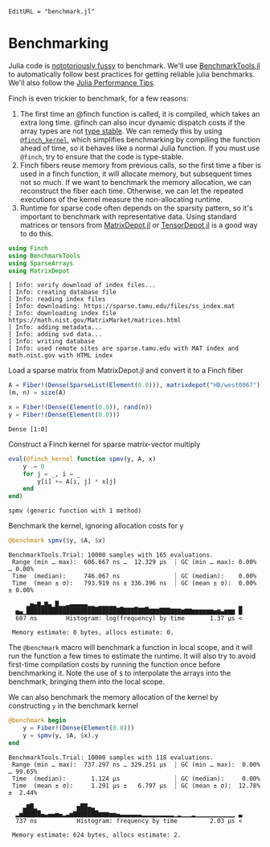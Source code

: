 ```@meta
EditURL = "benchmark.jl"
```

# Benchmarking

Julia code is [nototoriously
fussy](https://github.com/JuliaCI/BenchmarkTools.jl#why-does-this-package-exist)
to benchmark.
We'll use [BenchmarkTools.jl](https://github.com/JuliaCI/BenchmarkTools.jl)
to automatically follow best practices for getting reliable julia benchmarks. We'll also
follow the [Julia Performance Tips](https://docs.julialang.org/en/v1/manual/performance-tips/).

Finch is even trickier to benchmark, for a few reasons:
1. The first time an @finch function is called, it is compiled, which takes an
   extra long time. @finch can also incur dynamic dispatch costs if the array
   types are not [type
   stable](https://docs.julialang.org/en/v1/manual/faq/#man-type-stability). We
   can remedy this by using [`@finch_kernel`](@ref), which simplifies
   benchmarking by compiling the function ahead of time, so it behaves like a
   normal Julia function. If you must use `@finch`, try to ensure that the code
   is type-stable.
2. Finch fibers reuse memory from previous calls, so the first time a fiber is
   used in a finch function, it will allocate memory, but subsequent times not so
   much. If we want to benchmark the memory allocation, we can reconstruct the
   fiber each time. Otherwise, we can let the repeated executions of the kernel
   measure the non-allocating runtime.
3. Runtime for sparse code often depends on the sparsity pattern, so it's
   important to benchmark with representative data. Using standard matrices or tensors from
   [MatrixDepot.jl](https://github.com/JuliaLinearAlgebra/MatrixDepot.jl) or
   [TensorDepot.jl](https://github.com/willow-ahrens/TensorDepot.jl) is a good
   way to do this.

````julia
using Finch
using BenchmarkTools
using SparseArrays
using MatrixDepot
````

````
[ Info: verify download of index files...
[ Info: creating database file
[ Info: reading index files
[ Info: downloading: https://sparse.tamu.edu/files/ss_index.mat
[ Info: downloading index file https://math.nist.gov/MatrixMarket/matrices.html
[ Info: adding metadata...
[ Info: adding svd data...
[ Info: writing database
[ Info: used remote sites are sparse.tamu.edu with MAT index and math.nist.gov with HTML index

````

Load a sparse matrix from MatrixDepot.jl and convert it to a Finch fiber

````julia
A = Fiber!(Dense(SparseList(Element(0.0))), matrixdepot("HB/west0067"))
(m, n) = size(A)

x = Fiber!(Dense(Element(0.0)), rand(n))
y = Fiber!(Dense(Element(0.0)))
````

````
Dense [1:0]
````

Construct a Finch kernel for sparse matrix-vector multiply

````julia
eval(@finch_kernel function spmv(y, A, x)
    y .= 0
    for j = _, i = _
        y[i] += A[i, j] * x[j]
    end
end)
````

````
spmv (generic function with 1 method)
````

Benchmark the kernel, ignoring allocation costs for y

````julia
@benchmark spmv($y, $A, $x)
````

````
BenchmarkTools.Trial: 10000 samples with 165 evaluations.
 Range (min … max):  606.667 ns …  12.329 μs  ┊ GC (min … max): 0.00% … 0.00%
 Time  (median):     746.067 ns               ┊ GC (median):    0.00%
 Time  (mean ± σ):   793.919 ns ± 336.396 ns  ┊ GC (mean ± σ):  0.00% ± 0.00%

     ▂▅▄▇▃▇▄▁█▂▂▃▄▄▄▄▄▂▂▁▂▂▂▂▂ ▁   ▁  ▁                         ▂
  ▅▄▁██████████████████████████████████▇▇▇███▇▇▇▆▇▇▆▆▆▆▆▆▅▆▄▆▆▆ █
  607 ns        Histogram: log(frequency) by time       1.37 μs <

 Memory estimate: 0 bytes, allocs estimate: 0.
````

The `@benchmark` macro will benchmark a function in local scope, and it will run
the function a few times to estimate the runtime. It will also try to avoid
first-time compilation costs by running the function once before benchmarking
it. Note the use of `$` to interpolate the arrays into the benchmark, bringing
them into the local scope.

We can also benchmark the memory allocation of the kernel by constructing `y` in the
benchmark kernel

````julia
@benchmark begin
    y = Fiber!(Dense(Element(0.0)))
    y = spmv(y, $A, $x).y
end
````

````
BenchmarkTools.Trial: 10000 samples with 118 evaluations.
 Range (min … max):  737.297 ns … 329.251 μs  ┊ GC (min … max):  0.00% … 99.65%
 Time  (median):       1.124 μs               ┊ GC (median):     0.00%
 Time  (mean ± σ):     1.291 μs ±   6.797 μs  ┊ GC (mean ± σ):  12.78% ±  2.44%

    ▃▇█▂           ▅██▄▃                                         
  ▂▅█████▄▃▄▄▅▄▂▃▅▇██████▆▆▆▅▅▄▃▃▃▃▃▃▂▂▂▂▂▂▂▂▂▁▂▁▁▁▂▁▁▁▁▁▁▁▁▁▁▁ ▃
  737 ns           Histogram: frequency by time         2.03 μs <

 Memory estimate: 624 bytes, allocs estimate: 2.
````


